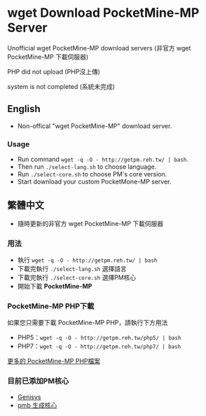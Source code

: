 # wget Download PocketMine-MP Server
Unofficial wget PocketMine-MP download servers (非官方 wget PocketMine-MP 下載伺服器)

PHP did not upload (PHP沒上傳)

system is not completed (系統未完成)

## English

* Non-offical "wget PocketMine-MP" download server.

### Usage
* Run command `wget -q -O - http://getpm.reh.tw/ | bash`.
* Then run `./select-lang.sh` to choose language.
* Run `./select-core.sh` to choose PM's core version.
* Start download your custom PocketMone-MP server.

## 繁體中文

* 隨時更新的非官方 wget PocketMine-MP 下載伺服器

### 用法
* 執行 `wget -q -O - http://getpm.reh.tw/ | bash`
* 下載完執行 `./select-lang.sh` 選擇語言
* 下載完執行 `./select-core.sh` 選擇PM核心
* 開始下載 **PocketMine-MP**

### PocketMine-MP PHP下載
如果您只需要下載 PocketMine-MP PHP，請執行下方用法
* PHP5：`wget -q -O - http://getpm.reh.tw/php5/ | bash`
* PHP7：`wget -q -O - http://getpm.reh.tw/php7/ | bash`

[更多的 PocketMine-MP PHP檔案](http://getpm.reh.tw/PocketMine/PHP/)

### 目前已添加PM核心
* [Genisys](https://github.com/iTXTech/Genisys)
* [pmb 生成核心](http://pmt.mcpe.me/pmb/)
